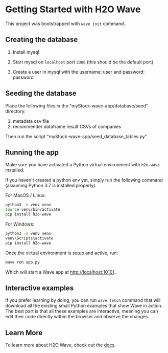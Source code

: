 # Getting Started with H2O Wave

This project was bootstrapped with `wave init` command.

## Creating the database

1. Install mysql

2. Start mysql on `localhost` port `3306` (this should be the default port)

3. Create a user in mysql with the username: user and password: password

## Seeding the database

Place the following files in the "myStock-wave-app/database/seed" directory:

1. metadata csv file
2. recommender dataframe result CSVs of companies
   
Then run the script  "myStock-wave-app/seed_database_tables.py"

## Running the app

Make sure you have activated a Python virtual environment with `h2o-wave` installed.

If you haven't created a python env yet, simply run the following command (assuming Python 3.7 is installed properly).

For MacOS / Linux:

```sh
python3 -m venv venv
source venv/bin/activate
pip install h2o-wave
```

For Windows:

```sh
python3 -m venv venv
venv\Scripts\activate
pip install h2o-wave
```

Once the virtual environment is setup and active, run:

```sh
wave run app.py
```

Which will start a Wave app at <http://localhost:10101>.

## Interactive examples

If you prefer learning by doing, you can run `wave fetch` command that will download all the existing small Python examples that show Wave in action. The best part is that all these examples are interactive, meaning you can edit their code directly within the browser and observe the changes.

## Learn More

To learn more about H2O Wave, check out the [docs](https://wave.h2o.ai/).

